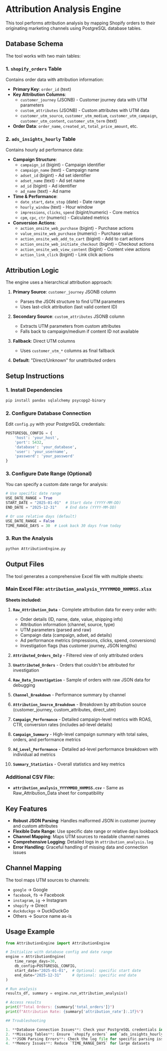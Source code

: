 # Attribution Analysis Engine

This tool performs attribution analysis by mapping Shopify orders to their originating marketing channels using PostgreSQL database tables.

## Database Schema

The tool works with two main tables:

### 1. `shopify_orders` Table
Contains order data with attribution information:
- **Primary Key**: `order_id` (text)
- **Key Attribution Columns**:
  - `customer_journey` (JSONB) - Customer journey data with UTM parameters
  - `custom_attributes` (JSONB) - Custom attributes with UTM data
  - `customer_utm_source`, `customer_utm_medium`, `customer_utm_campaign`, `customer_utm_content`, `customer_utm_term` (text)
- **Order Data**: `order_name`, `created_at`, `total_price_amount`, etc.

### 2. `ads_insights_hourly` Table
Contains hourly ad performance data:
- **Campaign Structure**:
  - `campaign_id` (bigint) - Campaign identifier
  - `campaign_name` (text) - Campaign name
  - `adset_id` (bigint) - Ad set identifier
  - `adset_name` (text) - Ad set name
  - `ad_id` (bigint) - Ad identifier
  - `ad_name` (text) - Ad name
- **Time & Performance**:
  - `date_start`, `date_stop` (date) - Date range
  - `hourly_window` (text) - Hour window
  - `impressions`, `clicks`, `spend` (bigint/numeric) - Core metrics
  - `cpm`, `cpc`, `ctr` (numeric) - Calculated metrics
- **Conversion Actions**:
  - `action_onsite_web_purchase` (bigint) - Purchase actions
  - `value_onsite_web_purchase` (numeric) - Purchase value
  - `action_onsite_web_add_to_cart` (bigint) - Add to cart actions
  - `action_onsite_web_initiate_checkout` (bigint) - Checkout actions
  - `action_onsite_web_view_content` (bigint) - Content view actions
  - `action_link_click` (bigint) - Link click actions

## Attribution Logic

The engine uses a hierarchical attribution approach:

1. **Primary Source**: `customer_journey` JSONB column
   - Parses the JSON structure to find UTM parameters
   - Uses last-click attribution (last valid content ID)

2. **Secondary Source**: `custom_attributes` JSONB column
   - Extracts UTM parameters from custom attributes
   - Falls back to campaign/medium if content ID not available

3. **Fallback**: Direct UTM columns
   - Uses `customer_utm_*` columns as final fallback

4. **Default**: "Direct/Unknown" for unattributed orders

## Setup Instructions

### 1. Install Dependencies
```bash
pip install pandas sqlalchemy psycopg2-binary
```

### 2. Configure Database Connection
Edit `config.py` with your PostgreSQL credentials:
```python
POSTGRESQL_CONFIG = {
    'host': 'your_host',
    'port': 5432,
    'database': 'your_database',
    'user': 'your_username',
    'password': 'your_password'
}
```

### 3. Configure Date Range (Optional)
You can specify a custom date range for analysis:
```python
# Use specific date range
USE_DATE_RANGE = True
START_DATE = "2025-01-01"  # Start date (YYYY-MM-DD)
END_DATE = "2025-12-31"    # End date (YYYY-MM-DD)

# Or use relative days (default)
USE_DATE_RANGE = False
TIME_RANGE_DAYS = 30  # Look back 30 days from today
```

### 3. Run the Analysis
```bash
python AttributionEngine.py
```

## Output Files

The tool generates a comprehensive Excel file with multiple sheets:

### **Main Excel File: `attribution_analysis_YYYYMMDD_HHMMSS.xlsx`**

**Sheets included:**

1. **`Raw_Attribution_Data`** - Complete attribution data for every order with:
   - Order details (ID, name, date, value, shipping info)
   - Attribution information (channel, source, type)
   - UTM parameters (parsed and raw)
   - Campaign data (campaign, adset, ad details)
   - Ad performance metrics (impressions, clicks, spend, conversions)
   - Investigation flags (has customer journey, JSON lengths)

2. **`Attributed_Orders_Only`** - Filtered view of only attributed orders

3. **`Unattributed_Orders`** - Orders that couldn't be attributed for investigation

4. **`Raw_Data_Investigation`** - Sample of orders with raw JSON data for debugging

5. **`Channel_Breakdown`** - Performance summary by channel

6. **`Attribution_Source_Breakdown`** - Breakdown by attribution source (customer_journey, custom_attributes, direct_utm)

7. **`Campaign_Performance`** - Detailed campaign-level metrics with ROAS, CTR, conversion rates (includes ad-level details)

8. **`Campaign_Summary`** - High-level campaign summary with total sales, orders, and performance metrics

9. **`Ad_Level_Performance`** - Detailed ad-level performance breakdown with individual ad metrics

10. **`Summary_Statistics`** - Overall statistics and key metrics

### **Additional CSV File:**
- **`attribution_analysis_YYYYMMDD_HHMMSS.csv`** - Same as Raw_Attribution_Data sheet for compatibility

## Key Features

- **Robust JSON Parsing**: Handles malformed JSON in customer journey and custom attributes
- **Flexible Date Range**: Use specific date range or relative days lookback
- **Channel Mapping**: Maps UTM sources to readable channel names
- **Comprehensive Logging**: Detailed logs in `attribution_analysis.log`
- **Error Handling**: Graceful handling of missing data and connection issues

## Channel Mapping

The tool maps UTM sources to channels:
- `google` → Google
- `facebook`, `fb` → Facebook
- `instagram`, `ig` → Instagram
- `shopify` → Direct
- `duckduckgo` → DuckDuckGo
- Others → Source name as-is

## Usage Example

```python
from AttributionEngine import AttributionEngine

# Initialize with database config and date range
engine = AttributionEngine(
    time_range_days=30,
    db_config=POSTGRESQL_CONFIG,
    start_date="2025-01-01",  # Optional: specific start date
    end_date="2025-12-31"     # Optional: specific end date
)

# Run analysis
results_df, summary = engine.run_attribution_analysis()

# Access results
print(f"Total Orders: {summary['total_orders']}")
print(f"Attribution Rate: {summary['attribution_rate']:.1f}%")

## Troubleshooting

1. **Database Connection Issues**: Check your PostgreSQL credentials in `config.py`
2. **Missing Tables**: Ensure `shopify_orders` and `ads_insights_hourly` tables exist
3. **JSON Parsing Errors**: Check the log file for specific parsing issues
4. **Memory Issues**: Reduce `TIME_RANGE_DAYS` for large datasets
